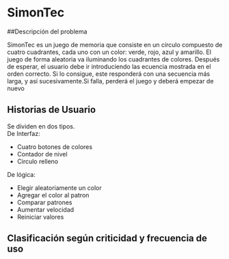 # SimonTec
##Descripción del problema

SimonTec es un juego de memoria que consiste en un círculo compuesto de 
cuatro cuadrantes, cada uno con un color: verde, rojo, azul y amarillo. 
El juego de forma aleatoria va iluminando los cuadrantes de colores. 
Después de esperar, el usuario debe ir introduciendo las ecuencia mostrada 
en el orden correcto. Si lo consigue, este responderá con una secuencia 
más larga, y así sucesivamente.Si falla, perderá el juego y deberá empezar 
de nuevo

## Historias de Usuario

Se dividen en dos tipos. 
<br>
De Interfaz:<br>
* Cuatro botones de colores
* Contador de nivel
* Circulo relleno

De lógica:
* Elegir aleatoriamente un color
* Agregar el color al patron
* Comparar patrones
* Aumentar velocidad
* Reiniciar valores

## Clasificación según criticidad y frecuencia de uso
